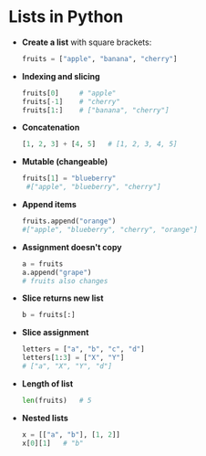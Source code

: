 # Lists in Python

- **Create a list** with square brackets:
  ```python
  fruits = ["apple", "banana", "cherry"]

- **Indexing and slicing**
  ```python
  fruits[0]     # "apple"
  fruits[-1]    # "cherry"
  fruits[1:]    # ["banana", "cherry"]

- **Concatenation**
  ```python
  [1, 2, 3] + [4, 5]   # [1, 2, 3, 4, 5]

- **Mutable (changeable)**
  ```python
  fruits[1] = "blueberry"
   #["apple", "blueberry", "cherry"]

- **Append items**
  ```python
  fruits.append("orange")
  #["apple", "blueberry", "cherry", "orange"]

- **Assignment doesn't copy**
  ```python
  a = fruits
  a.append("grape")
  # fruits also changes

- **Slice returns new list**
  ```python
  b = fruits[:]
  
- **Slice assignment**
  ```python
  letters = ["a", "b", "c", "d"]
  letters[1:3] = ["X", "Y"]
  # ["a", "X", "Y", "d"]

- **Length of list**
  ```python
  len(fruits)   # 5

- **Nested lists**
  ```python
  x = [["a", "b"], [1, 2]]
  x[0][1]   # "b"
